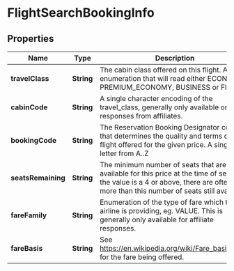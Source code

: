 
# FlightSearchBookingInfo

## Properties
Name | Type | Description | Notes
------------ | ------------- | ------------- | -------------
**travelClass** | **String** | The cabin class offered on this flight. An enumeration that will read either ECONOMY, PREMIUM_ECONOMY, BUSINESS or FIRST | 
**cabinCode** | **String** | A single character encoding of the travel_class, generally only available on responses from affiliates. |  [optional]
**bookingCode** | **String** | The Reservation Booking Designator code that determines the quality and terms of the flight offered for the given price. A single letter from A..Z | 
**seatsRemaining** | **String** | The minimum number of seats that are still available for this price at the time of search. If the value is a 4 or above, there are often more than this number of seats still available. | 
**fareFamily** | **String** | Enumeration of the type of fare which this airline is providing, eg. VALUE. This is generally only available for affiliate responses. |  [optional]
**fareBasis** | **String** | See https://en.wikipedia.org/wiki/Fare_basis_code for the fare being offered. |  [optional]



